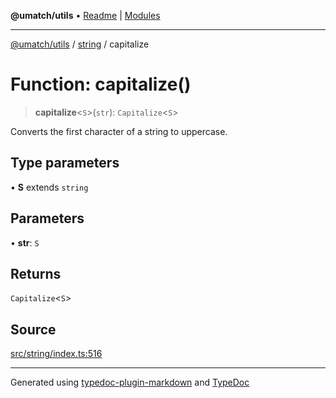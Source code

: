 **@umatch/utils** • [Readme](../../index.md) \| [Modules](../../modules.md)

***

[@umatch/utils](../../modules.md) / [string](../index.md) / capitalize

# Function: capitalize()

> **capitalize**\<`S`\>(`str`): `Capitalize`\<`S`\>

Converts the first character of a string to uppercase.

## Type parameters

• **S** extends `string`

## Parameters

• **str**: `S`

## Returns

`Capitalize`\<`S`\>

## Source

[src/string/index.ts:516](https://github.com/umatch-oficial/utils/blob/7d512db/src/string/index.ts#L516)

***

Generated using [typedoc-plugin-markdown](https://www.npmjs.com/package/typedoc-plugin-markdown) and [TypeDoc](https://typedoc.org/)
